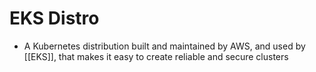 # EKS Distro
- A Kubernetes distribution built and maintained by AWS, and used by [[EKS]], that makes it easy to create reliable and secure clusters

